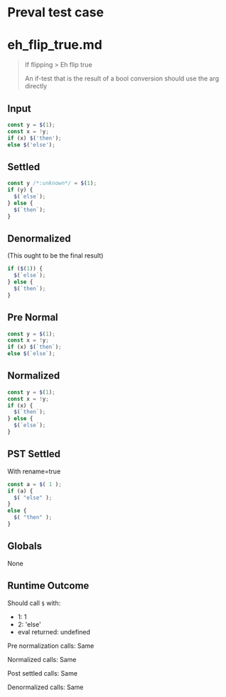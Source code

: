 # Preval test case

# eh_flip_true.md

> If flipping > Eh flip true
>
> An if-test that is the result of a bool conversion should use the arg directly

## Input

`````js filename=intro
const y = $(1);
const x = !y;
if (x) $('then');
else $('else');
`````

## Settled


`````js filename=intro
const y /*:unknown*/ = $(1);
if (y) {
  $(`else`);
} else {
  $(`then`);
}
`````

## Denormalized
(This ought to be the final result)

`````js filename=intro
if ($(1)) {
  $(`else`);
} else {
  $(`then`);
}
`````

## Pre Normal


`````js filename=intro
const y = $(1);
const x = !y;
if (x) $(`then`);
else $(`else`);
`````

## Normalized


`````js filename=intro
const y = $(1);
const x = !y;
if (x) {
  $(`then`);
} else {
  $(`else`);
}
`````

## PST Settled
With rename=true

`````js filename=intro
const a = $( 1 );
if (a) {
  $( "else" );
}
else {
  $( "then" );
}
`````

## Globals

None

## Runtime Outcome

Should call `$` with:
 - 1: 1
 - 2: 'else'
 - eval returned: undefined

Pre normalization calls: Same

Normalized calls: Same

Post settled calls: Same

Denormalized calls: Same
